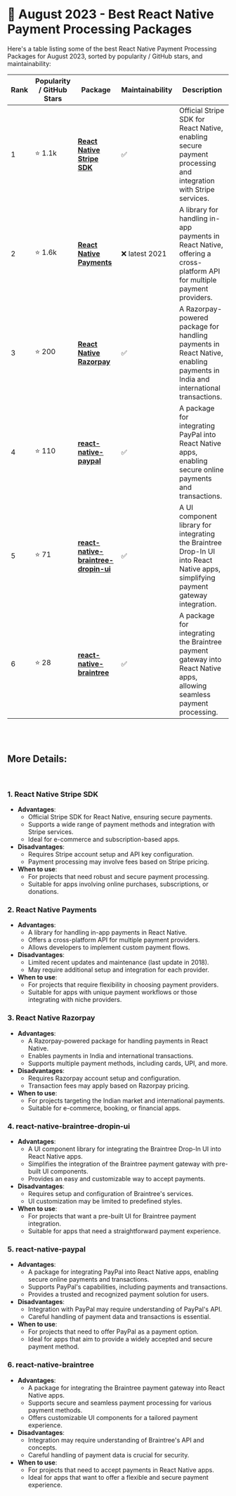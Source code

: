 # 📆 August 2023 - Best React Native Payment Processing Packages

Here's a table listing some of the best React Native Payment Processing Packages for August 2023, sorted by popularity / GitHub stars, and maintainability:

| Rank | Popularity / GitHub Stars | Package | Maintainability | Description |
| ---- | -------------------------- | ------- | ---------------- | ----------- |
| 1    | ⭐ 1.1k          | [**React Native Stripe SDK**](https://github.com/stripe/stripe-react-native) | :white_check_mark: | Official Stripe SDK for React Native, enabling secure payment processing and integration with Stripe services. |
| 2    | ⭐ 1.6k            | [**React Native Payments**](https://github.com/naoufal/react-native-payments) | :x: latest 2021   | A library for handling in-app payments in React Native, offering a cross-platform API for multiple payment providers. |
| 3    | ⭐ 200            | [**React Native Razorpay**](https://github.com/razorpay/react-native-razorpay) | :white_check_mark: | A Razorpay-powered package for handling payments in React Native, enabling payments in India and international transactions. |
| 4    | ⭐ 110             | [**react-native-paypal**](https://github.com/smarkets/react-native-paypal) | :white_check_mark: | A package for integrating PayPal into React Native apps, enabling secure online payments and transactions. |
| 5    | ⭐ 71              | [**react-native-braintree-dropin-ui**](https://github.com/wgltony/react-native-braintree-dropin-ui) | :white_check_mark: | A UI component library for integrating the Braintree Drop-In UI into React Native apps, simplifying payment gateway integration. |
| 6    | ⭐ 28              | [**react-native-braintree**](https://github.com/ekreative/react-native-braintree) | :white_check_mark: | A package for integrating the Braintree payment gateway into React Native apps, allowing seamless payment processing. |


</br>
</br>

## More Details:

</br>

### 1. React Native Stripe SDK
   - **Advantages**:
     - Official Stripe SDK for React Native, ensuring secure payments.
     - Supports a wide range of payment methods and integration with Stripe services.
     - Ideal for e-commerce and subscription-based apps.
   - **Disadvantages**:
     - Requires Stripe account setup and API key configuration.
     - Payment processing may involve fees based on Stripe pricing.
   - **When to use**:
     - For projects that need robust and secure payment processing.
     - Suitable for apps involving online purchases, subscriptions, or donations.


### 2. React Native Payments
   - **Advantages**:
     - A library for handling in-app payments in React Native.
     - Offers a cross-platform API for multiple payment providers.
     - Allows developers to implement custom payment flows.
   - **Disadvantages**:
     - Limited recent updates and maintenance (last update in 2018).
     - May require additional setup and integration for each provider.
   - **When to use**:
     - For projects that require flexibility in choosing payment providers.
     - Suitable for apps with unique payment workflows or those integrating with niche providers.


### 3. React Native Razorpay
   - **Advantages**:
     - A Razorpay-powered package for handling payments in React Native.
     - Enables payments in India and international transactions.
     - Supports multiple payment methods, including cards, UPI, and more.
   - **Disadvantages**:
     - Requires Razorpay account setup and configuration.
     - Transaction fees may apply based on Razorpay pricing.
   - **When to use**:
     - For projects targeting the Indian market and international payments.
     - Suitable for e-commerce, booking, or financial apps.


### 4. react-native-braintree-dropin-ui
   - **Advantages**:
     - A UI component library for integrating the Braintree Drop-In UI into React Native apps.
     - Simplifies the integration of the Braintree payment gateway with pre-built UI components.
     - Provides an easy and customizable way to accept payments.
   - **Disadvantages**:
     - Requires setup and configuration of Braintree's services.
     - UI customization may be limited to predefined styles.
   - **When to use**:
     - For projects that want a pre-built UI for Braintree payment integration.
     - Suitable for apps that need a straightforward payment experience.

### 5. react-native-paypal
   - **Advantages**:
     - A package for integrating PayPal into React Native apps, enabling secure online payments and transactions.
     - Supports PayPal's capabilities, including payments and transactions.
     - Provides a trusted and recognized payment solution for users.
   - **Disadvantages**:
     - Integration with PayPal may require understanding of PayPal's API.
     - Careful handling of payment data and transactions is essential.
   - **When to use**:
     - For projects that need to offer PayPal as a payment option.
     - Ideal for apps that aim to provide a widely accepted and secure payment method.


### 6. react-native-braintree
   - **Advantages**:
     - A package for integrating the Braintree payment gateway into React Native apps.
     - Supports secure and seamless payment processing for various payment methods.
     - Offers customizable UI components for a tailored payment experience.
   - **Disadvantages**:
     - Integration may require understanding of Braintree's API and concepts.
     - Careful handling of payment data is crucial for security.
   - **When to use**:
     - For projects that need to accept payments in React Native apps.
     - Ideal for apps that want to offer a flexible and secure payment experience.

